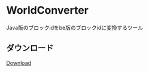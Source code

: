 # WorldConverter
Java版のブロックidをbe版のブロックidに変換するツール

## ダウンロード
[Download](https://github.com/tedo0627/WorldConverter/releases/download/1.0.0/WorldConverter.exe)

